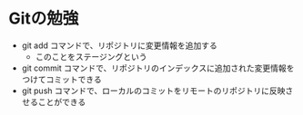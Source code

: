 # Gitの勉強
- git add コマンドで、リポジトリに変更情報を追加する
  - このことをステージングという
- git commit コマンドで、リポジトリのインデックスに追加された変更情報をつけてコミットできる
- git push コマンドで、ローカルのコミットをリモートのリポジトリに反映させることができる